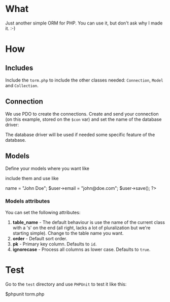 # What

Just another simple ORM for PHP. You can use it, but don't ask why I made it. :-)

# How

## Includes

Include the `torm.php` to include the other classes needed: `Connection`,
`Model` and `Collection`. 

## Connection

We use PDO to create the connections. Create and send your connection (on this
example, stored on the `$con` var) and set the name of the database driver:

   <?php
      TORM\Connection::setConnection($con);
      TORM\Connection::setDriver("sqlite");
   ?>

The database driver will be used if needed some specific feature of the
database.

## Models

Define your models where you want like

   <?php
      class User extends TORM\Model {};
      User::$order = "name";
   ?>

include them and use like

   <?php
         // this will search for user with id 1
         $user = User::find(1);

         // this will create a new user
         $user = new User();
         $user->name  = "John Doe";
         $user->email = "john@doe.com";
         $user->save();
   ?>

### Models attributes

You can set the following attributes:

1. **table_name** - The default behaviour is use the name of the current class
   with a 's' on the end (all right, lacks a lot of pluralization but we're
   starting simple). Change to the table name you want.
2. **order** - Default sort order.
3. **pk** - Primary key column. Defaults to `id`.
4. **ignorecase** - Process all columns as lower case. Defaults to `true`.

# Test

Go to the `test` directory and use `PHPUnit` to test it like this:

   $phpunit torm.php
